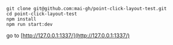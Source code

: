 ```
git clone git@github.com:mai-gh/point-click-layout-test.git
cd point-click-layout-test
npm install
npm run start:dev
```

go to [http://127.0.0.1:1337/](http://127.0.0.1:1337/)
